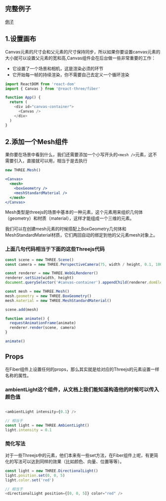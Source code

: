 ## 完整例子
[例子](https://github.com/huiruo/react-three-fiber-example/blob/main/src/components/demo1/index.tsx)

## 1.设置画布
Canvas元素的尺寸会和父元素的尺寸保持同步，所以如果你要设置canvas元素的大小就可以设置父元素的宽和高,Canvas组件会在后台做一些非常重要的工作：
* 它设置了一个场景和相机，这是渲染必须的环节
* 它开始每一帧的持续渲染，你不需要自己去定义一个循环渲染
```js
import ReactDOM from 'react-dom'
import { Canvas } from '@react-three/fiber'

function App() {
  return (
    <div id="canvas-container">
      <Canvas />
    </div>
  )
}
```

## 2.添加一个Mesh组件
果你要在场景中看到什么，我们还需要添加一个小写开头的`<mesh />`元素，这不需要引入，直接就可以用，相当于是去执行
```js
new THREE.Mesh()
```

```jsx
<Canvas>
  <mesh>
    <boxGeometry />
    <meshStandardMaterial />
  </mesh>
</Canvas>
```

Mesh类型是threejs的场景中基本的一种元素，这个元素用来组织几何体（geometry）和材质（material），这样才能组成一个三维的元素。

我们可以在创建mesh元素的时候搭配上BoxGeometry几何体和MeshStandardMaterial材质，它们两回自动的绑定到他的父元素mesh对象上。

### 上面几句代码相当于下面的这些Threejs代码
```js
const scene = new THREE.Scene()
const camera = new THREE.PerspectiveCamera(75, width / height, 0.1, 1000)

const renderer = new THREE.WebGLRenderer()
renderer.setSize(width, height)
document.querySelector('#canvas-container').appendChild(renderer.domElement)

const mesh = new THREE.Mesh()
mesh.geometry = new THREE.BoxGeometry()
mesh.material = new THREE.MeshStandardMaterial()

scene.add(mesh)

function animate() {
  requestAnimationFrame(animate)
  renderer.render(scene, camera)
}

animate()
```

## Props
在Fiber组件上设置任何的props，那么其实就是给对应的Threejs的元素设置一样名称的属性。

### ambientLight这个组件，从文档上我们能知道构造他的时候可以传入颜色值
```js

<ambientLight intensity={0.1} />

// 相当于
const light = new THREE.AmbientLight()
light.intensity = 0.1
```

### 简化写法
对于一些Threejs中的元素，他们本来有一些set方法，在Fiber组件上呢，有更简化的写法可以达到同样的效果（比如颜色、向量、位置等等）。
```js
const light = new THREE.DirectionalLight()
light.position.set(0, 0, 5)
light.color.set('red')

// 相当于
<directionalLight position={[0, 0, 5]} color="red" />
```
